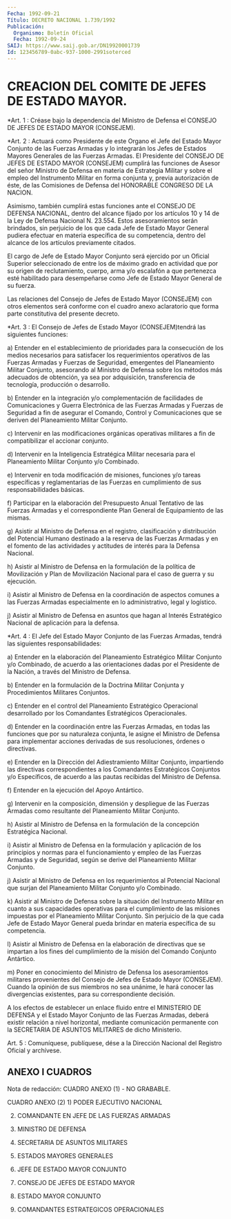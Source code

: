 ```yaml
---
Fecha: 1992-09-21
Título: DECRETO NACIONAL 1.739/1992
Publicación:
  Organismo: Boletín Oficial
  Fecha: 1992-09-24
SAIJ: https://www.saij.gob.ar/DN19920001739
Id: 123456789-0abc-937-1000-2991soterced
---
```

# CREACION DEL COMITE DE JEFES DE ESTADO MAYOR.

<a id="1"></a>
*Art. 1 : Créase bajo la dependencia del Ministro de Defensa el CONSEJO DE JEFES DE ESTADO MAYOR (CONSEJEM).

<a id="2"></a>
*Art.  2  :  Actuará como Presidente de este Organo el Jefe del Estado Mayor Conjunto  de  las  Fuerzas Armadas y lo integrarán los Jefes  de Estados Mayores Generales  de  las  Fuerzas  Armadas.  El Presidente  del  CONSEJO DE JEFES DE ESTADO MAYOR (CONSEJEM) cumplirá las funciones de Asesor  del  señor  Ministro de Defensa en materia de Estrategia Militar y sobre el empleo  del Instrumento Militar en forma conjunta y, previa autorización de éste,  de  las  Comisiones de Defensa del HONORABLE CONGRESO DE LA NACION.

Asimismo,  también  cumplirá  estas  funciones ante el CONSEJO  DE DEFENSA NACIONAL, dentro del alcance fijado  por los artículos 10 y 14 de  la  Ley de Defensa Nacional N. 23.554. Estos  asesoramientos serán brindados,  sin  perjuicio  de  los  que  cada Jefe de Estado Mayor  General  pudiera  efectuar  en  materia  específica   de  su competencia,  dentro  del  alcance  de  los  artículos  previamente citados.

El  cargo  de Jefe de Estado Mayor Conjunto será ejercido  por  un Oficial Superior  seleccionado  de  entre  los  de  máximo grado en actividad  que  por  su origen de reclutamiento, cuerpo,  arma  y/o escalafón a que pertenezca  esté  habilitado para desempeñarse como Jefe de Estado Mayor General de su fuerza.

Las relaciones del Consejo de Jefes de Estado Mayor (CONSEJEM) con otros elementos será conforme con el cuadro  anexo  aclaratorio que forma parte constitutiva del presente decreto.

<a id="3"></a>
*Art.  3 : El Consejo de Jefes de Estado Mayor (CONSEJEM)tendrá las siguientes funciones:

a)  Entender    en  el  establecimiento  de  prioridades  para  la consecución  de  los    medios    necesarios  para  satisfacer  los requerimientos  operativos  de las Fuerzas  Armadas  y  Fuerzas  de Seguridad,    emergentes  del  Planeamiento    Militar    Conjunto, asesorando al Ministro  de  Defensa sobre los métodos más adecuados de obtención, ya sea por adquisición,  transferencia de tecnología, producción o desarrollo.

b) Entender en la integración y/o complementación  de  facilidades de  Comunicaciones  y  Guerra Electrónica de las Fuerzas Armadas  y Fuerzas  de Seguridad a fin  de  asegurar  el  Comando,  Control  y Comunicaciones  que  se  deriven del Planeamiento Militar Conjunto.

c)  Intervenir  en  las  modificaciones    orgánicas    operativas militares  a  fin  de  compatibilizar  el  accionar  conjunto.

d)  Intervenir  en  la Inteligencia Estratégica Militar  necesaria para  el  Planeamiento  Militar    Conjunto    y/o   Combinado.

e)  Intervenir  en  toda  modificación de misiones, funciones  y/o tareas específicas y reglamentarias  de las Fuerzas en cumplimiento de sus responsabilidades básicas.

f)  Participar en la elaboración del Presupuesto  Anual  Tentativo de las  Fuerzas  Armadas  y  el  correspondiente  Plan  General  de Equipamiento de las mismas.

g)  Asistir al Ministro de Defensa en el registro, clasificación y distribución  del  Potencial  Humano  destinado a la reserva de las Fuerzas Armadas y en el fomento de las  actividades  y actitudes de interés para la Defensa Nacional.

h)  Asistir  al  Ministro  de  Defensa  en  la  formulación de  la política  de Movilización y Plan de Movilización Nacional  para  el caso de guerra y su ejecución.

i) Asistir  al  Ministro de Defensa en la coordinación de aspectos comunes a las Fuerzas  Armadas  especialmente en lo administrativo, legal y logístico.

j) Asistir al Ministro de Defensa  en asuntos que hagan al Interés Estratégico Nacional de aplicación para la defensa.

<a id="4"></a>
*Art.  4  :  El  Jefe  del Estado Mayor Conjunto de las Fuerzas Armadas, tendrá las siguientes responsabilidades:

a)  Entender  en  la  elaboración   del  Planeamiento  Estratégico Militar  Conjunto  y/o Combinado, de acuerdo  a  las  orientaciones dadas por el Presidente  de  la  Nación,  a  través del Ministro de Defensa.

b) Entender en la formulación de la Doctrina  Militar  Conjunta  y Procedimientos Militares Conjuntos.

c) Entender en el control del Planeamiento Estratégico Operacional    desarrollado    por   los  Comandantes  Estratégicos Operacionales.

d)  Entender  en la coordinación entre  las  Fuerzas  Armadas,  en todas las funciones  que  por  su naturaleza conjunta, le asigne el Ministro  de Defensa para implementar  acciones  derivadas  de  sus resoluciones, órdenes o directivas.

e) Entender  en  la Dirección del Adiestramiento Militar Conjunto, impartiendo  las  directivas  correspondientes  a  los  Comandantes Estratégicos Conjuntos  y/o  Específicos,  de  acuerdo a las pautas recibidas del Ministro de Defensa.

f) Entender en la ejecución del Apoyo Antártico.

g)  Intervenir  en la composición, dimensión y despliegue  de  las Fuerzas Armadas como  resultante del Planeamiento Militar Conjunto.

h)  Asistir  al  Ministro  de Defensa  en  la  formulación  de  la concepción Estratégica Nacional.

i) Asistir al Ministro de Defensa  en  la formulación y aplicación de los principios y normas para el funcionamiento  y  empleo de las Fuerzas  Armadas  y  de Seguridad, según se derive del Planeamiento Militar Conjunto.

j)  Asistir  al Ministro  de  Defensa  en  los  requerimientos  al Potencial Nacional  que  surjan  del  Planeamiento Militar Conjunto y/o Combinado.

k)  Asistir  al  Ministro  de  Defensa  sobre   la  situación  del Instrumento Militar en cuanto a sus capacidades operativas  para el cumplimiento  de las misiones impuestas por el Planeamiento Militar Conjunto. Sin perjuicio  de  la  que  cada  Jefe  de  Estado  Mayor General  pueda brindar en materia específica de su competencia.

l) Asistir  al Ministro de Defensa en la elaboración de directivas que se impartan  a  los  fines  del  cumplimiento  de la misión del Comando Conjunto Antártico.

m) Poner en conocimiento del Ministro de Defensa los asesoramientos  militares  provenientes  del  Consejo  de  Jefes  de Estado  Mayor (CONSEJEM). Cuando la opinión de sus miembros  no  sea unánime,  le  hará  conocer  las  divergencias  existentes, para su correspondiente decisión.

A los efectos de establecer un enlace fluido entre  el  MINISTERIO DE  DEFENSA  y  el  Estado  Mayor  Conjunto de las Fuerzas Armadas, deberá existir relación a nivel horizontal,  mediante  comunicación permanente   con  la  SECRETARIA  DE  ASUNTOS  MILITARES  de  dicho Ministerio.

<a id="5"></a>
Art. 5 : Comuníquese, publíquese, dése a la Dirección Nacional del Registro Oficial y archívese.

## ANEXO I CUADROS

Nota de redacción: CUADRO ANEXO (1) - NO GRABABLE.

CUADRO ANEXO (2)  1) PODER EJECUTIVO NACIONAL

2) COMANDANTE EN JEFE DE LAS FUERZAS ARMADAS

3) MINISTRO DE DEFENSA

4) SECRETARIA DE ASUNTOS MILITARES

5) ESTADOS MAYORES GENERALES

6) JEFE DE ESTADO MAYOR CONJUNTO

7) CONSEJO DE JEFES DE ESTADO MAYOR

8) ESTADO MAYOR CONJUNTO

9) COMANDANTES ESTRATEGICOS OPERACIONALES